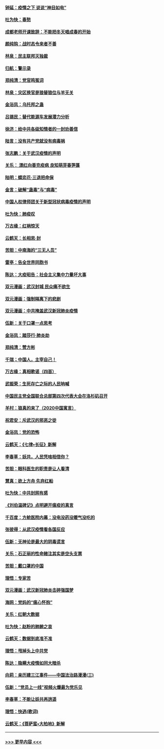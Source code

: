 #### [钟延：疫情之下 说说“神目如电”](../pages/nsc993/n11873121.md?t=02162231) 
#### [吐为快：春愁](../pages/nsc993/n11872801.md?t=02162231) 
#### [成都老师开课致辞：不能把冬天唱成春的开始](../pages/nsc993/n11872653.md?t=02162231) 
#### [颜纯钩：战时态令来者不善](../pages/nsc993/n11872011.md?t=02162231) 
#### [林泉：民主联邦灭独裁](../pages/nsc993/n11870998.md?t=02162231) 
#### [归航：警示录](../pages/nsc993/n11870963.md?t=02162231) 
#### [郑纯清：党官鸣冤词](../pages/nsc993/n11870938.md?t=02162231) 
#### [林泉：灾区换官是狼替狼位与羊无关](../pages/nsc993/n11870896.md?t=02162231) 
#### [金浴凤：乌托邦之蛊](../pages/nsc993/n11870879.md?t=02162231) 
#### [吕锡民：替代能源车发展潜力分析](../pages/nsc993/n11870656.md?t=02162231) 
#### [徐济：给中共各级知情者的一封劝善信](../pages/nsc993/n11868561.md?t=02162231) 
#### [陆言：没有共产党就没有病毒祸](../pages/nsc993/n11868232.md?t=02162231) 
#### [张志鹏：关于武汉疫情的声明](../pages/nsc993/n11867182.md?t=02162231) 
#### [关乐： 漂红向善克疫病 良知萌芽春笋蓬](../pages/nsc993/n11865710.md?t=02162231) 
#### [陆明：蝶恋花‧三退把命保](../pages/nsc993/n11865673.md?t=02162231) 
#### [金言：破解“蛊毒”与“病毒”](../pages/nsc993/n11864103.md?t=02162231) 
#### [中国人权律师团关于新型冠状病毒疫情的声明](../pages/nsc993/n11864249.md?t=02162231) 
#### [吐为快：肺疫叹](../pages/nsc993/n11864027.md?t=02162231) 
#### [万古缘：红祸惊天](../pages/nsc993/n11864079.md?t=02162231) 
#### [云鹤天：长相思‧封](../pages/nsc993/n11864006.md?t=02162231) 
#### [苦胆：中南海的“三无人员”](../pages/nsc993/n11862997.md?t=02162231) 
#### [雷亭：告全世界同胞书](../pages/nsc993/n11862572.md?t=02162231) 
#### [陈达：大疫昭告：社会主义集中力量坏大事](../pages/nsc993/n11859419.md?t=02162231) 
#### [双元漫画：武汉封城 民众痛不欲生](../pages/nsc993/n11859287.md?t=02162231) 
#### [双元漫画：强制隔离下的悲剧](../pages/nsc993/n11859244.md?t=02162231) 
#### [双元漫画：中共掩盖武汉新冠肺炎疫情](../pages/nsc993/n11858249.md?t=02162231) 
#### [伍新：关于口罩一点思考](../pages/nsc993/n11859195.md?t=02162231) 
#### [金浴凤：踏莎行‧肺炎劫](../pages/nsc993/n11858227.md?t=02162231) 
#### [郑纯清：赞方彬](../pages/nsc993/n11856803.md?t=02162231) 
#### [千瑞；中国人，主宰自己！](../pages/nsc993/n11856793.md?t=02162231) 
#### [万古缘：真相歌谣（四首）](../pages/nsc993/n11856263.md?t=02162231) 
#### [武振荣：生死存亡之际的人民呐喊](../pages/nsc993/n11856256.md?t=02162231) 
#### [中国民主党全国联合总部第四次代表大会在洛杉矶召开](../pages/nsc993/n11856344.md?t=02162231) 
#### [羊村：狼真的来了（2020中国寓言）](../pages/nsc993/n11856229.md?t=02162231) 
#### [祝君安：斥武汉的邪恶之徒](../pages/nsc993/n11855861.md?t=02162231) 
#### [金浴凤：党的恐怖](../pages/nsc993/n11855849.md?t=02162231) 
#### [云鹤天：《七律▪长征》新解](../pages/nsc993/n11855479.md?t=02162231) 
#### [李春草：妖共，人民凭啥相信你？](../pages/nsc993/n11855196.md?t=02162231) 
#### [苦胆：眼科医生的职责是让人看清](../pages/nsc993/n11853840.md?t=02162231) 
#### [慧真：欲上方舟 先弃红船](../pages/nsc993/n11853483.md?t=02162231) 
#### [吐为快：中共封网有感](../pages/nsc993/n11852575.md?t=02162231) 
#### [《刘伯温碑记》点明避开瘟疫的真言](../pages/nsc993/n11852128.md?t=02162231) 
#### [千百度：方舱医院内幕：没电没药没暖气没吃的](../pages/nsc993/n11850211.md?t=02162231) 
#### [张彼得：从武汉疫情看各国反应](../pages/nsc993/n11850102.md?t=02162231) 
#### [伍新：无神论是最大的阴毒谎言](../pages/nsc993/n11846129.md?t=02162231) 
#### [关乐：石正丽的性命赌注其实是空头支票](../pages/nsc993/n11846109.md?t=02162231) 
#### [苦胆：戴口罩的中国](../pages/nsc993/n11845576.md?t=02162231) 
#### [理悟：专家苦](../pages/nsc993/n11845564.md?t=02162231) 
#### [双元漫画：武汉新冠肺炎击碎强国梦](../pages/nsc993/n11843320.md?t=02162231) 
#### [海网：党妈的“瘟心怀抱”](../pages/nsc993/n11840740.md?t=02162231) 
#### [关乐：红朝大数据](../pages/nsc993/n11840675.md?t=02162231) 
#### [吐为快：赵粉的肺腑之哀](../pages/nsc993/n11840618.md?t=02162231) 
#### [云鹤天：数据到底准不准](../pages/nsc993/n11840325.md?t=02162231) 
#### [理悟：甩掉头上中共党](../pages/nsc993/n11838826.md?t=02162231) 
#### [陈达：隐瞒大疫情如同大暗杀](../pages/nsc993/n11838771.md?t=02162231) 
#### [向莉：亲历建三江事件——中国法治路漫漫(三)](../pages/nsc993/n11831825.md?t=02162231) 
#### [伍新：“党员上一线”视频火爆最为党乐见](../pages/nsc993/n11838200.md?t=02162231) 
#### [李春草：不能让妖共再逍遥](../pages/nsc993/n11838102.md?t=02162231) 
#### [理悟：快逃(歌词)](../pages/nsc993/n11838083.md?t=02162231) 
#### [云鹤天：《菩萨蛮▪大柏地》新解](../pages/nsc993/n11838059.md?t=02162231) 

----
#### [ >>> 更早内容 <<< ](../indexes/nsc993-earlier.md)
